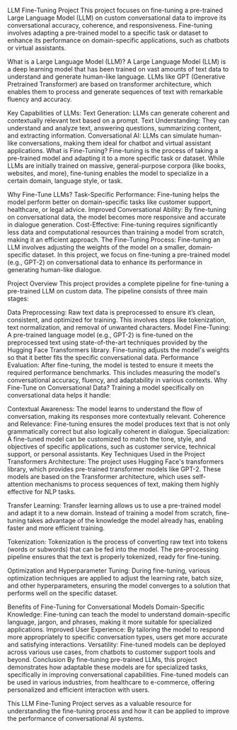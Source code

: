LLM Fine-Tuning Project
This project focuses on fine-tuning a pre-trained Large Language Model (LLM) on custom conversational data to improve its conversational accuracy, coherence, and responsiveness. Fine-tuning involves adapting a pre-trained model to a specific task or dataset to enhance its performance on domain-specific applications, such as chatbots or virtual assistants.

What is a Large Language Model (LLM)?
A Large Language Model (LLM) is a deep learning model that has been trained on vast amounts of text data to understand and generate human-like language. LLMs like GPT (Generative Pretrained Transformer) are based on transformer architecture, which enables them to process and generate sequences of text with remarkable fluency and accuracy.

Key Capabilities of LLMs:
Text Generation: LLMs can generate coherent and contextually relevant text based on a prompt.
Text Understanding: They can understand and analyze text, answering questions, summarizing content, and extracting information.
Conversational AI: LLMs can simulate human-like conversations, making them ideal for chatbot and virtual assistant applications.
What is Fine-Tuning?
Fine-tuning is the process of taking a pre-trained model and adapting it to a more specific task or dataset. While LLMs are initially trained on massive, general-purpose corpora (like books, websites, and more), fine-tuning enables the model to specialize in a certain domain, language style, or task.

Why Fine-Tune LLMs?
Task-Specific Performance: Fine-tuning helps the model perform better on domain-specific tasks like customer support, healthcare, or legal advice.
Improved Conversational Ability: By fine-tuning on conversational data, the model becomes more responsive and accurate in dialogue generation.
Cost-Effective: Fine-tuning requires significantly less data and computational resources than training a model from scratch, making it an efficient approach.
The Fine-Tuning Process:
Fine-tuning an LLM involves adjusting the weights of the model on a smaller, domain-specific dataset. In this project, we focus on fine-tuning a pre-trained model (e.g., GPT-2) on conversational data to enhance its performance in generating human-like dialogue.

Project Overview
This project provides a complete pipeline for fine-tuning a pre-trained LLM on custom data. The pipeline consists of three main stages:

Data Preprocessing:
Raw text data is preprocessed to ensure it’s clean, consistent, and optimized for training. This involves steps like tokenization, text normalization, and removal of unwanted characters.
Model Fine-Tuning:
A pre-trained language model (e.g., GPT-2) is fine-tuned on the preprocessed text using state-of-the-art techniques provided by the Hugging Face Transformers library. Fine-tuning adjusts the model's weights so that it better fits the specific conversational data.
Performance Evaluation:
After fine-tuning, the model is tested to ensure it meets the required performance benchmarks. This includes measuring the model's conversational accuracy, fluency, and adaptability in various contexts.
Why Fine-Tune on Conversational Data?
Training a model specifically on conversational data helps it handle:

Contextual Awareness: The model learns to understand the flow of conversation, making its responses more contextually relevant.
Coherence and Relevance: Fine-tuning ensures the model produces text that is not only grammatically correct but also logically coherent in dialogue.
Specialization: A fine-tuned model can be customized to match the tone, style, and objectives of specific applications, such as customer service, technical support, or personal assistants.
Key Techniques Used in the Project
Transformers Architecture: The project uses Hugging Face's transformers library, which provides pre-trained transformer models like GPT-2. These models are based on the Transformer architecture, which uses self-attention mechanisms to process sequences of text, making them highly effective for NLP tasks.

Transfer Learning: Transfer learning allows us to use a pre-trained model and adapt it to a new domain. Instead of training a model from scratch, fine-tuning takes advantage of the knowledge the model already has, enabling faster and more efficient training.

Tokenization: Tokenization is the process of converting raw text into tokens (words or subwords) that can be fed into the model. The pre-processing pipeline ensures that the text is properly tokenized, ready for fine-tuning.

Optimization and Hyperparameter Tuning: During fine-tuning, various optimization techniques are applied to adjust the learning rate, batch size, and other hyperparameters, ensuring the model converges to a solution that performs well on the specific dataset.

Benefits of Fine-Tuning for Conversational Models
Domain-Specific Knowledge: Fine-tuning can teach the model to understand domain-specific language, jargon, and phrases, making it more suitable for specialized applications.
Improved User Experience: By tailoring the model to respond more appropriately to specific conversation types, users get more accurate and satisfying interactions.
Versatility: Fine-tuned models can be deployed across various use cases, from chatbots to customer support tools and beyond.
Conclusion
By fine-tuning pre-trained LLMs, this project demonstrates how adaptable these models are for specialized tasks, specifically in improving conversational capabilities. Fine-tuned models can be used in various industries, from healthcare to e-commerce, offering personalized and efficient interaction with users.

This LLM Fine-Tuning Project serves as a valuable resource for understanding the fine-tuning process and how it can be applied to improve the performance of conversational AI systems.
